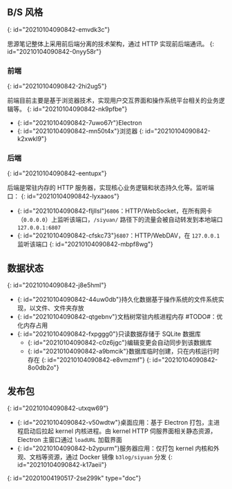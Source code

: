 ## B/S 风格
{: id="20210104090842-emvdk3c"}

思源笔记整体上采用前后端分离的技术架构，通过 HTTP 实现前后端通讯。
{: id="20210104090842-0nyy58r"}

### 前端
{: id="20210104090842-2hi2ug5"}

前端目前主要是基于浏览器技术，实现用户交互界面和操作系统平台相关的业务逻辑等。
{: id="20210104090842-nk9pfbe"}

* {: id="20210104090842-7uwo67r"}Electron
* {: id="20210104090842-mn50t4x"}浏览器
{: id="20210104090842-k2xwkl9"}

### 后端
{: id="20210104090842-eentupx"}

后端是常驻内存的 HTTP 服务器，实现核心业务逻辑和状态持久化等。监听端口：
{: id="20210104090842-lyxaaos"}

* {: id="20210104090842-fljllsl"}`6806`：HTTP/WebSocket，在所有网卡（`0.0.0.0`）上监听该端口，`/siyuan/` 路径下的流量会被自动转发到本地端口 `127.0.0.1:6807`
* {: id="20210104090842-cfskc73"}`6807`：HTTP/WebDAV，在 `127.0.0.1` 监听该端口
{: id="20210104090842-mbpf8wg"}

## 数据状态
{: id="20210104090842-j8e5hml"}

* {: id="20210104090842-44uw0db"}持久化数据基于操作系统的文件系统实现，以文件、文件夹存放
* {: id="20210104090842-qtgebnv"}文档树常驻内核进程内存 #TODO#：优化内存占用
* {: id="20210104090842-fxpggg0"}只读数据存储于 SQLite 数据库
  * {: id="20210104090842-c0z6jgc"}编辑变更会自动同步到该数据库
  * {: id="20210104090842-a9bmcik"}数据库临时创建，只在内核运行时存在
  {: id="20210104090842-e8vmzmf"}
{: id="20210104090842-8o0db2o"}

## 发布包
{: id="20210104090842-utxqw69"}

* {: id="20210104090842-v50wdtw"}桌面应用：基于 Electron 打包，主进程启动后拉起 kernel 内核进程。由 kernel  HTTP 伺服界面相关静态资源，Electron 主窗口通过 `loadURL` 加载界面
* {: id="20210104090842-b2ypurm"}服务器应用：仅打包 kernel 内核和外观、文档等资源，通过 Docker 镜像 `b3log/siyuan` 分发
{: id="20210104090842-k17aeii"}


{: id="20201004190517-2se299k" type="doc"}
